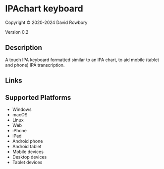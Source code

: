IPAchart keyboard
==============

Copyright © 2020-2024 David Rowbory

Version 0.2

Description
-----------

A touch IPA keyboard formatted similar to an IPA chart, to aid mobile (tablet and phone) IPA transcription.

Links
-----

Supported Platforms
-------------------
 * Windows
 * macOS
 * Linux
 * Web
 * iPhone
 * iPad
 * Android phone
 * Android tablet
 * Mobile devices
 * Desktop devices
 * Tablet devices

